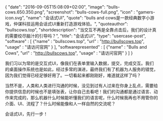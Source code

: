 {
  "date": "2016-09-05T15:08:09+02:00",
  "image": "bulls-cows.650.350.png",
  "screenshot": "bulls-cows-full.png",
  "icon" : "gamers-icon.svg",
  "name": "会话式UI",
  "quote": "bulls and cows是一款经典数字小游戏，仲谋科技运用会话式UI重新打造游戏体验。",
  "quoteauthor": "bullscows.top",
  "shortdescription": "当交互不再是全靠点击后，我们的设计真的需要绞尽脑汁的引导吗？",
  "title": "会话式UI",
  "type": "usercase-post",
  "software" : [
  {"name" : "bullscows.top", "url" : "http://bullscows.top", "usage" : "请访问官网" }
  ],
  "softwarepresented" : [
  {"name" : "Bulls and Cows", "url" : "http://bullscows.top", "usage" : "请访问官网" }
  ]
}

我们习以为常的是交互式UI，像我们在表单里输入数据，提交，完成交互。我们的桌面操作系统也是如此，经过多常的演进，最终我们有了机器为人服务的错觉，因为我们觉得已经足够好用了。一切看起来都刚刚好，难道就这样了吗？

当然不是，人类和人类进行沟通的时候，没见到过有人过来在你身上乱点，需要给你提供信息的时候也不是填张表，让你自己去看吧！我们的沟通都是通过语言、动作来完成的，那么机器什么时候能听懂我们的语言呢，什么时候我再也不用管你的介面、UI、流程了？什么时候能像和人一样自然的交流呢？

会话式UI，先行一步！